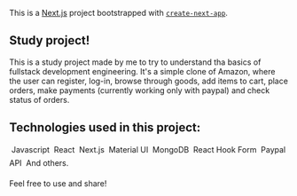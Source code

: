 This is a [Next.js](https://nextjs.org/) project bootstrapped with [`create-next-app`](https://github.com/vercel/next.js/tree/canary/packages/create-next-app).

## Study project!

This is a study project made by me to try to understand tha basics of fullstack development engineering. It's a simple clone of Amazon, where the user can register, log-in, browse through goods, add items to cart, place orders, make payments (currently working only with paypal) and check status of orders. 

## Technologies used in this project:

 Javascript
 React
 Next.js
 Material UI
 MongoDB
 React Hook Form
 Paypal API
 And others.


Feel free to use and share!
